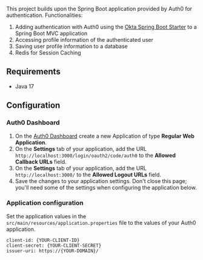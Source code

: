 This project builds upon the Spring Boot application provided by Auth0 for authentication.
Functionalities:
1. Adding authentication with Auth0 using the [Okta Spring Boot Starter](https://github.com/okta/okta-spring-boot) to a Spring Boot MVC application
2. Accessing profile information of the authenticated user
3. Saving user profile information to a database
4. Redis for Session Caching
   
## Requirements

- Java 17

## Configuration

### Auth0 Dashboard
1. On the [Auth0 Dashboard](https://manage.auth0.com/#/clients) create a new Application of type **Regular Web Application**.
1. On the **Settings** tab of your application, add the URL `http://localhost:3000/login/oauth2/code/auth0` to the **Allowed Callback URLs** field.
1. On the **Settings** tab of your application, add the URL `http://localhost:3000/` to the **Allowed Logout URLs** field.
1. Save the changes to your application settings. Don't close this page; you'll need some of the settings when configuring the application below.

### Application configuration

Set the application values in the `src/main/resources/application.properties` file to the values of your Auth0 application.

```properties
client-id: {YOUR-CLIENT-ID}
client-secret: {YOUR-CLIENT-SECRET}
issuer-uri: https://{YOUR-DOMAIN}/
```

